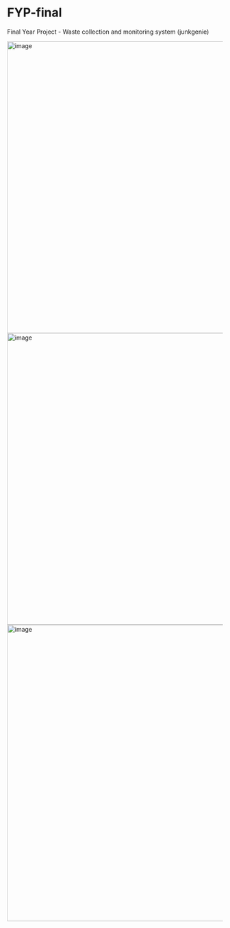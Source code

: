 # FYP-final
Final Year Project - Waste collection and monitoring system (junkgenie)

<img width="679" alt="image" src="https://github.com/mawrukh/FYP-final/assets/70944109/6f4a9a8c-253f-4f7d-9ed7-617ea1df4b29">

<img width="679" alt="image" src="https://github.com/mawrukh/FYP-final/assets/70944109/c97d4a01-3e93-45b2-b8ef-b27e0a8da208">


<img width="690" alt="image" src="https://github.com/mawrukh/FYP-final/assets/70944109/35bc8ea4-1076-40ca-af20-f7efb6194fc0">
